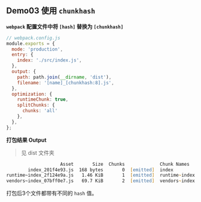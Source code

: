 ## Demo03 使用 `chunkhash`

**`webpack` 配置文件中将 `[hash]` 替换为 `[chunkhash]`**

```js
// webpack.config.js
module.exports = {
  mode: 'production',
  entry: {
    index: './src/index.js',
  },
  output: {
    path: path.join(__dirname, 'dist'),
    filename: '[name]_[chunkhash:8].js',
  },
  optimization: {
    runtimeChunk: true,
    splitChunks: {
      chunks: 'all'
    },
  },
};
```

**打包结果 Output**

> 见 dist 文件夹

```zsh
                    Asset       Size  Chunks             Chunk Names
        index_201f4e93.js  168 bytes       0  [emitted]  index
runtime~index_2f124e9a.js   1.46 KiB       1  [emitted]  runtime~index
vendors~index_07bff0e7.js   69.7 KiB       2  [emitted]  vendors~index
```

打包后3个文件都带有不同的 `hash` 值。
